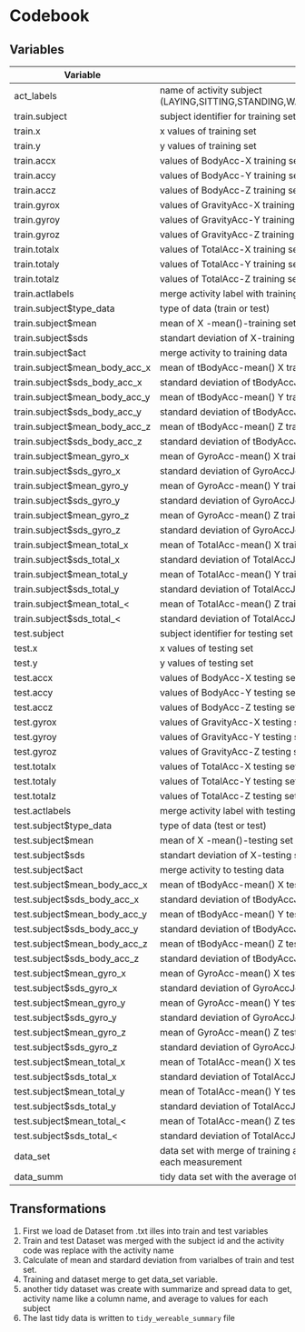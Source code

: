 Codebook
========

Variables
---------

Variable                                   | Comments
-------------------------------------------|-----------
act_labels                                 |  name of activity subject (LAYING,SITTING,STANDING,WALKING,WALKING_DOWNSTAIRS,WALKING_UPSTAIRS)
train.subject                              |  subject identifier for training set data (1-30)
train.x					                   |  x values of training set
train.y					                   |  y values of training set
train.accx				                   |  values of BodyAcc-X training set
train.accy                 				   |  values of BodyAcc-Y training set
train.accz               				   |  values of BodyAcc-Z training set
train.gyrox            					   |  values of GravityAcc-X training set
train.gyroy            					   |  values of GravityAcc-Y training set
train.gyroz            					   |  values of GravityAcc-Z training set
train.totalx            				   |  values of TotalAcc-X training set
train.totaly            				   |  values of TotalAcc-Y training set
train.totalz            				   |  values of TotalAcc-Z training set
train.actlabels              			   |  merge activity label with training data
train.subject$type_data        			   |  type of data (train or test)
train.subject$mean			               |  mean of X -mean()-training set
train.subject$sds			               |  standart deviation of X-training set
train.subject$act			               |  merge activity to training data
train.subject$mean_body_acc_x              |  mean of tBodyAcc-mean() X training set
train.subject$sds_body_acc_x               |  standard deviation of tBodyAccJerk-sds()-X training set
train.subject$mean_body_acc_y              |  mean of tBodyAcc-mean() Y training set
train.subject$sds_body_acc_y               |  standard deviation of tBodyAccJerk-sds()-Y training set
train.subject$mean_body_acc_z              |  mean of tBodyAcc-mean() Z training set
train.subject$sds_body_acc_z               |  standard deviation of tBodyAccJerk-sds()-Z training set
train.subject$mean_gyro_x                  |  mean of GyroAcc-mean() X training set
train.subject$sds_gyro_x                   |  standard deviation of GyroAccJerk-sds()-X training set
train.subject$mean_gyro_y                  |  mean of GyroAcc-mean() Y training set
train.subject$sds_gyro_y                   |  standard deviation of GyroAccJerk-sds()-Y training set
train.subject$mean_gyro_z                  |  mean of GyroAcc-mean() Z training set
train.subject$sds_gyro_z                   |  standard deviation of GyroAccJerk-sds()-Z training set
train.subject$mean_total_x                 |  mean of TotalAcc-mean() X training set
train.subject$sds_total_x                  |  standard deviation of TotalAccJerk-sds()-X training set
train.subject$mean_total_y                 |  mean of TotalAcc-mean() Y training set
train.subject$sds_total_y                  |  standard deviation of TotalAccJerk-sds()-Y training set
train.subject$mean_total_<                 |  mean of TotalAcc-mean() Z training set
train.subject$sds_total_<                  |  standard deviation of TotalAccJerk-sds()-Z training set
test.subject                               |  subject identifier for testing set data (1-30)
test.x					                   |  x values of testing set
test.y					                   |  y values of testing set
test.accx				                   |  values of BodyAcc-X testing set
test.accy                 				   |  values of BodyAcc-Y testing set
test.accz               				   |  values of BodyAcc-Z testing set
test.gyrox            					   |  values of GravityAcc-X testing set
test.gyroy            					   |  values of GravityAcc-Y testing set
test.gyroz            					   |  values of GravityAcc-Z testing set
test.totalx            				       |  values of TotalAcc-X testing set
test.totaly            				       |  values of TotalAcc-Y testing set
test.totalz            				       |  values of TotalAcc-Z testing set
test.actlabels              			   |  merge activity label with testing data
test.subject$type_data        			   |  type of data (test or test)
test.subject$mean			               |  mean of X -mean()-testing set
test.subject$sds			               |  standart deviation of X-testing set
test.subject$act			               |  merge activity to testing data
test.subject$mean_body_acc_x               |  mean of tBodyAcc-mean() X testing set
test.subject$sds_body_acc_x                |  standard deviation of tBodyAccJerk-sds()-X testing set
test.subject$mean_body_acc_y               |  mean of tBodyAcc-mean() Y testing set
test.subject$sds_body_acc_y                |  standard deviation of tBodyAccJerk-sds()-Y testing set
test.subject$mean_body_acc_z               |  mean of tBodyAcc-mean() Z testing set
test.subject$sds_body_acc_z                |  standard deviation of tBodyAccJerk-sds()-Z testing set
test.subject$mean_gyro_x                   |  mean of GyroAcc-mean() X testing set
test.subject$sds_gyro_x                    |  standard deviation of GyroAccJerk-sds()-X testing set
test.subject$mean_gyro_y                   |  mean of GyroAcc-mean() Y testing set
test.subject$sds_gyro_y                    |  standard deviation of GyroAccJerk-sds()-Y testing set
test.subject$mean_gyro_z                   |  mean of GyroAcc-mean() Z testing set
test.subject$sds_gyro_z                    |  standard deviation of GyroAccJerk-sds()-Z testing set
test.subject$mean_total_x                  |  mean of TotalAcc-mean() X testing set
test.subject$sds_total_x                   |  standard deviation of TotalAccJerk-sds()-X testing set
test.subject$mean_total_y                  |  mean of TotalAcc-mean() Y testing set
test.subject$sds_total_y                   |  standard deviation of TotalAccJerk-sds()-Y testing set
test.subject$mean_total_<                  |  mean of TotalAcc-mean() Z testing set
test.subject$sds_total_<                   |  standard deviation of TotalAccJerk-sds()-Z testing set
data_set				                   |  data set with merge of training and test set, with average and standard deviation of each measurement
data_summ				                   |  tidy data set with the average of each variable for each activity and each subject.


Transformations
---------------

1. First we load de Dataset from .txt illes into train and test variables
2. Train and test Dataset was merged with the subject id and the activity code was replace with the activity name
3. Calculate of mean and stardard deviation from varialbes of train and test set.
4. Training and dataset merge to get data_set variable.
5. another tidy dataset was create with summarize and spread data to get, activity name like a column name, and average to values for each subject
7. The last tidy data is written to `tidy_wereable_summary` file
